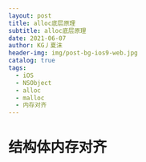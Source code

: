 ```yaml
---
layout: post
title: alloc底层原理
subtitle: alloc底层原理
date: 2021-06-07
author: KG丿夏沫
header-img: img/post-bg-ios9-web.jpg
catalog: true
tags:
  - iOS
  - NSObject
  - alloc
  - malloc
  - 内存对齐
---
```


# 结构体内存对齐